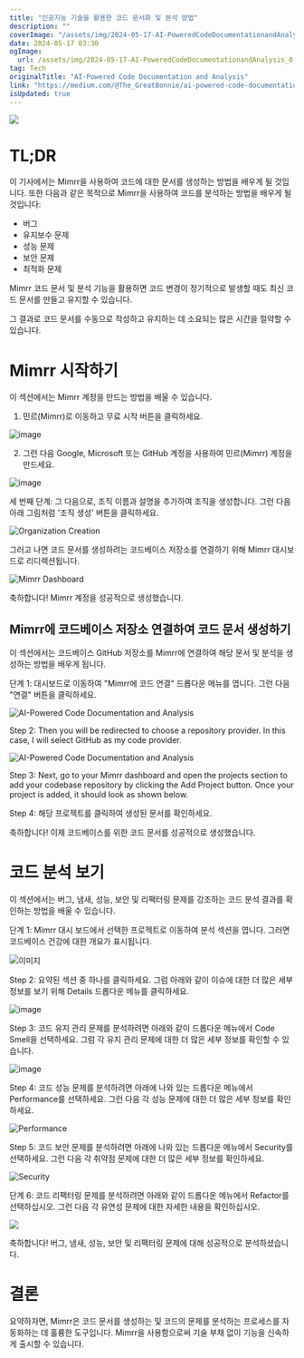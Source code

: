 ```yaml
---
title: "인공지능 기술을 활용한 코드 문서화 및 분석 방법"
description: ""
coverImage: "/assets/img/2024-05-17-AI-PoweredCodeDocumentationandAnalysis_0.png"
date: 2024-05-17 03:30
ogImage: 
  url: /assets/img/2024-05-17-AI-PoweredCodeDocumentationandAnalysis_0.png
tag: Tech
originalTitle: "AI-Powered Code Documentation and Analysis"
link: "https://medium.com/@The_GreatBonnie/ai-powered-code-documentation-and-analysis-690fd514ad57"
isUpdated: true
---
```





<img src="/assets/img/2024-05-17-AI-PoweredCodeDocumentationandAnalysis_0.png" />

# TL;DR

이 기사에서는 Mimrr을 사용하여 코드에 대한 문서를 생성하는 방법을 배우게 될 것입니다. 또한 다음과 같은 목적으로 Mimrr을 사용하여 코드를 분석하는 방법을 배우게 될 것입니다:

- 버그
- 유지보수 문제
- 성능 문제
- 보안 문제
- 최적화 문제

<div class="content-ad"></div>

Mimrr 코드 문서 및 분석 기능을 활용하면 코드 변경이 정기적으로 발생할 때도 최신 코드 문서를 만들고 유지할 수 있습니다.

그 결과로 코드 문서를 수동으로 작성하고 유지하는 데 소요되는 많은 시간을 절약할 수 있습니다.

# Mimrr 시작하기

이 섹션에서는 Mimrr 계정을 만드는 방법을 배울 수 있습니다.

<div class="content-ad"></div>

1. 민르(Mimrr)로 이동하고 무료 시작 버튼을 클릭하세요.

![image](/assets/img/2024-05-17-AI-PoweredCodeDocumentationandAnalysis_1.png)

2. 그런 다음 Google, Microsoft 또는 GitHub 계정을 사용하여 민르(Mimrr) 계정을 만드세요.

![image](/assets/img/2024-05-17-AI-PoweredCodeDocumentationandAnalysis_2.png)

<div class="content-ad"></div>

세 번째 단계: 그 다음으로, 조직 이름과 설명을 추가하여 조직을 생성합니다. 그런 다음 아래 그림처럼 '조직 생성' 버튼을 클릭하세요.

![Organization Creation](/assets/img/2024-05-17-AI-PoweredCodeDocumentationandAnalysis_3.png)

그러고 나면 코드 문서를 생성하려는 코드베이스 저장소를 연결하기 위해 Mimrr 대시보드로 리디렉션됩니다.

![Mimrr Dashboard](/assets/img/2024-05-17-AI-PoweredCodeDocumentationandAnalysis_4.png)

<div class="content-ad"></div>

축하합니다! Mimrr 계정을 성공적으로 생성했습니다.

## Mimrr에 코드베이스 저장소 연결하여 코드 문서 생성하기

이 섹션에서는 코드베이스 GitHub 저장소를 Mimrr에 연결하여 해당 문서 및 분석을 생성하는 방법을 배우게 됩니다.

단계 1: 대시보드로 이동하여 "Mimrr에 코드 연결" 드롭다운 메뉴를 엽니다. 그런 다음 "연결" 버튼을 클릭하세요.

<div class="content-ad"></div>


![AI-Powered Code Documentation and Analysis](/assets/img/2024-05-17-AI-PoweredCodeDocumentationandAnalysis_5.png)

Step 2: Then you will be redirected to choose a repository provider. In this case, I will select GitHub as my code provider.

![AI-Powered Code Documentation and Analysis](/assets/img/2024-05-17-AI-PoweredCodeDocumentationandAnalysis_6.png)

Step 3: Next, go to your Mimrr dashboard and open the projects section to add your codebase repository by clicking the Add Project button. Once your project is added, it should look as shown below.


<div class="content-ad"></div>


Step 4: 해당 프로젝트를 클릭하여 생성된 문서를 확인하세요.

축하합니다! 이제 코드베이스를 위한 코드 문서를 성공적으로 생성했습니다.

<div class="content-ad"></div>

# 코드 분석 보기

이 섹션에서는 버그, 냄새, 성능, 보안 및 리팩터링 문제를 강조하는 코드 분석 결과를 확인하는 방법을 배울 수 있습니다.

단계 1: Mimrr 대시 보드에서 선택한 프로젝트로 이동하여 분석 섹션을 엽니다. 그러면 코드베이스 건강에 대한 개요가 표시됩니다.

![이미지](/assets/img/2024-05-17-AI-PoweredCodeDocumentationandAnalysis_9.png)

<div class="content-ad"></div>

Step 2: 요약된 섹션 중 하나를 클릭하세요. 그럼 아래와 같이 이슈에 대한 더 많은 세부 정보를 보기 위해 Details 드롭다운 메뉴를 클릭하세요.

![image](/assets/img/2024-05-17-AI-PoweredCodeDocumentationandAnalysis_10.png)

Step 3: 코드 유지 관리 문제를 분석하려면 아래와 같이 드롭다운 메뉴에서 Code Smell을 선택하세요. 그럼 각 유지 관리 문제에 대한 더 많은 세부 정보를 확인할 수 있습니다.

![image](/assets/img/2024-05-17-AI-PoweredCodeDocumentationandAnalysis_11.png)

<div class="content-ad"></div>

Step 4: 코드 성능 문제를 분석하려면 아래에 나와 있는 드롭다운 메뉴에서 Performance를 선택하세요. 그런 다음 각 성능 문제에 대한 더 많은 세부 정보를 확인하세요.

![Performance](/assets/img/2024-05-17-AI-PoweredCodeDocumentationandAnalysis_12.png)

Step 5: 코드 보안 문제를 분석하려면 아래에 나와 있는 드롭다운 메뉴에서 Security를 선택하세요. 그런 다음 각 취약점 문제에 대한 더 많은 세부 정보를 확인하세요.

![Security](/assets/img/2024-05-17-AI-PoweredCodeDocumentationandAnalysis_13.png)

<div class="content-ad"></div>

단계 6: 코드 리팩터링 문제를 분석하려면 아래와 같이 드롭다운 메뉴에서 Refactor를 선택하십시오. 그런 다음 각 유연성 문제에 대한 자세한 내용을 확인하십시오.

<img src="/assets/img/2024-05-17-AI-PoweredCodeDocumentationandAnalysis_14.png" />

축하합니다! 버그, 냄새, 성능, 보안 및 리팩터링 문제에 대해 성공적으로 분석하셨습니다.

# 결론

<div class="content-ad"></div>

요약하자면, Mimrr은 코드 문서를 생성하는 및 코드의 문제를 분석하는 프로세스를 자동화하는 데 훌륭한 도구입니다. Mimrr을 사용함으로써 기술 부채 없이 기능을 신속하게 출시할 수 있습니다.